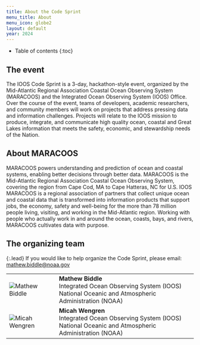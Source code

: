 ```yaml
---
title: About the Code Sprint
menu_title: About
menu_icon: globe2
layout: default
year: 2024
---
```


* Table of contents
{:toc}

## The event
The IOOS Code Sprint is a 3-day, hackathon-style event, organized by the Mid-Atlantic Regional Association Coastal Ocean Observing System (MARACOOS) and the Integrated Ocean Observing System (IOOS) Office. Over the course of the event, teams of developers, academic researchers, and community members will work on projects that address pressing data and information challenges. Projects will relate to the IOOS mission to produce, integrate, and communicate high quality ocean, coastal and Great Lakes information that meets the safety, economic, and stewardship needs of the Nation.

## About MARACOOS

MARACOOS powers understanding and prediction of ocean and coastal systems, enabling better decisions through better data.
MARACOOS is the Mid-Atlantic Regional Association Coastal Ocean Observing System, covering the region from Cape Cod, MA to Cape Hatteras, NC for U.S. IOOS
MARACOOS is a regional association of partners that collect unique ocean and coastal data that is transformed into information products that support jobs, the economy, safety and well-being for the more than 78 million people living, visiting, and working in the Mid-Atlantic region.
Working with people who actually work in and around the ocean, coasts, bays, and rivers, MARACOOS cultivates data with purpose.


## The organizing team

{:.lead}
If you would like to help organize the Code Sprint, please email:
<mathew.biddle@noaa.gov>

<table class="team-list">
    <tr>
        <td>
            <img alt="Mathew Biddle" src="https://avatars.githubusercontent.com/u/8480023?v=4">
        </td>
        <td>
            <strong>Mathew Biddle</strong>
            <span class="profile-links">
                <a title="Profile &amp; contact" href="https://orcid.org/0000-0003-4897-1669"><i class="bi bi-person-lines-fill"></i></a>
                <a title="GitHub" href="https://github.com/MathewBiddle/"><i class="bi bi-github"></i></a>
                <a title="Twitter" href="https://twitter.com/biddle_mathew"><i class="bi bi-twitter"></i></a>
            </span>
            <br>Integrated Ocean Observing System (IOOS)
            <br>National Oceanic and Atmospheric Administration (NOAA)
        </td>
    </tr>
    <tr>
 <td>
        <img alt="Micah Wengren" src="https://avatars.githubusercontent.com/u/1469921?v=4">
        </td>
        <td>
            <strong>Micah Wengren</strong>
            <span class="profile-links">
                <!--<a title="Profile &amp; contact" href="https://orcid.org/"><i class="bi bi-person-lines-fill"></i></a>-->
                <a title="GitHub" href="https://github.com/mwengren/"><i class="bi bi-github"></i></a>
                <!--<a title="Twitter" href="https://twitter.com/"><i class="bi bi-twitter"></i></a>-->
            </span>
            <br>Integrated Ocean Observing System (IOOS)
            <br>National Oceanic and Atmospheric Administration (NOAA)
        </td>
    </tr>
</table>
